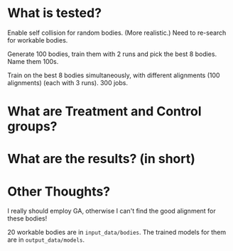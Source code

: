 # What is tested?

Enable self collision for random bodies. (More realistic.)
Need to re-search for workable bodies.

Generate 100 bodies, train them with 2 runs and pick the best 8 bodies.
Name them 100s.

Train on the best 8 bodies simultaneously, with different alignments (100 alignments) (each with 3 runs). 300 jobs.

# What are Treatment and Control groups?


# What are the results? (in short)


# Other Thoughts?

I really should employ GA, otherwise I can't find the good alignment for these bodies!


20 workable bodies are in `input_data/bodies`.
The trained models for them are in `output_data/models`.
